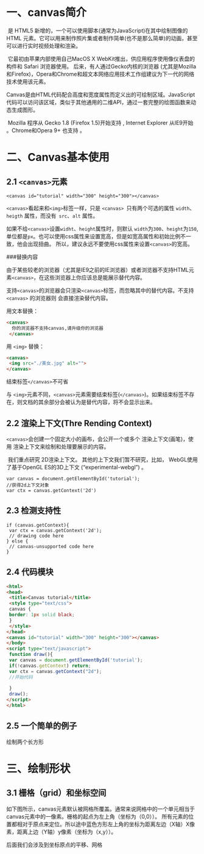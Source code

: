 # 一、canvas简介

​ <canvas> 是 HTML5 新增的，一个可以使用脚本(通常为JavaScript)在其中绘制图像的 HTML 元素。它可以用来制作照片集或者制作简单(也不是那么简单)的动画，甚至可以进行实时视频处理和渲染。

​ 它最初由苹果内部使用自己MacOS X WebKit推出，供应用程序使用像仪表盘的构件和 Safari 浏览器使用。 后来，有人通过Gecko内核的浏览器 (尤其是Mozilla和Firefox)，Opera和Chrome和超文本网络应用技术工作组建议为下一代的网络技术使用该元素。

​ Canvas是由HTML代码配合高度和宽度属性而定义出的可绘制区域。JavaScript代码可以访问该区域，类似于其他通用的二维API，通过一套完整的绘图函数来动态生成图形。

​ Mozilla 程序从 Gecko 1.8 (Firefox 1.5)开始支持 <canvas>, Internet Explorer 从IE9开始<canvas> 。Chrome和Opera 9+ 也支持 <canvas>。

# 二、Canvas基本使用

## 2.1 `<canvas>`元素
    
    <canvas id="tutorial" width="300" height="300"></canvas>
    
​   `<canvas>`看起来和`<img>`标签一样，只是 `<canvas> `只有两个可选的属性 `width`、`heigth` 属性，而没有` src`、`alt` 属性。

​ 如果不给`<canvas>`设置`widht`、`height`属性时，则默认 `width`为`300`、`height`为`150`,单位都是`px`。也可以使用css属性来设置宽高，但是如宽高属性和初始比例不一致，他会出现扭曲。
所以，建议永远不要使用css属性来设置`<canvas>`的宽高。

###替换内容

​ 由于某些较老的浏览器（尤其是IE9之前的IE浏览器）或者浏览器不支持HTML元素`<canvas>`，在这些浏览器上你应该总是能展示替代内容。

​ 支持`<canvas>`的浏览器会只渲染`<canvas>`标签，而忽略其中的替代内容。不支持` <canvas>` 的浏览器则 会直接渲染替代内容。

用文本替换：
```html
<canvas>
  你的浏览器不支持canvas,请升级你的浏览器
 </canvas>
```


用 `<img>` 替换：

```html
<canvas>
 <img src="./美女.jpg" alt="">
</canvas>
```
结束标签`</canvas>`不可省

与 `<img>`元素不同，`<canvas>`元素需要结束标签(`</canvas>`)。如果结束标签不存在，则文档的其余部分会被认为是替代内容，将不会显示出来。

## 2.2 渲染上下文(Thre Rending Context)
`<canvas>`会创建一个固定大小的画布，会公开一个或多个 渲染上下文(画笔)，使用 渲染上下文来绘制和处理要展示的内容。

​ 我们重点研究 2D渲染上下文。 其他的上下文我们暂不研究，比如， WebGL使用了基于OpenGL ES的3D上下文 (“experimental-webgl”) 。
```
var canvas = document.getElementById('tutorial');
//获得2d上下文对象
var ctx = canvas.getContext('2d')
```

## 2.3 检测支持性
```var canvas = document.getElementById('tutorial');
if (canvas.getContext){
 var ctx = canvas.getContext('2d');
 // drawing code here
} else {
 // canvas-unsupported code here
}
```

## 2.4 代码模块
```html
<html>
<head>
 <title>Canvas tutorial</title>
 <style type="text/css">
 canvas {
 border: 1px solid black;
 }
 </style>
</head>
<canvas id="tutorial" width="300" height="300"></canvas>
</body>
<script type="text/javascript">
 function draw(){
 var canvas = document.getElementById('tutorial');
 if(!canvas.getContext) return;
 var ctx = canvas.getContext("2d");
 //开始代码
 
 }
 draw();
</script>
</html>
```

## 2.5 一个简单的例子
绘制两个长方形

# 三、绘制形状
## 3.1 栅格（grid）和坐标空间
如下图所示，canvas元素默认被网格所覆盖。通常来说网格中的一个单元相当于canvas元素中的一像素。栅格的起点为左上角（坐标为（0,0））。
所有元素的位置都相对于原点来定位。所以途中蓝色方形左上角的坐标为距离左边（X轴）X像素，距离上边（Y轴）y像素（坐标为（x,y））。

后面我们会涉及到坐标原点的平移、网格






























































